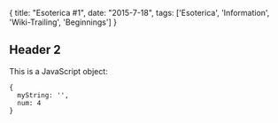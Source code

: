 {
  title: "Esoterica #1",
  date: "2015-7-18",
  tags: ['Esoterica', 'Information', 'Wiki-Trailing', 'Beginnings']
}

## Header 2

This is a JavaScript object:

    {
      myString: '',
      num: 4
    }